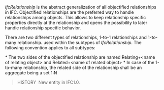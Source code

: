 _IfcRelationship_ is the abstract generalization of all objectified relationships in IFC. Objectified relationships are the preferred way to handle relationships among objects. This allows to keep relationship specific properties directly at the relationship and opens the possibility to later handle relationship specific behavior.

There are two different types of relationships, 1-to-1 relationships and 1-to-many relationship. used within the subtypes of _IfcRelationship_. The following convention applies to all subtypes:

\* The two sides of the objectified relationship are named   Relating+&lt;name of relating object&gt; and   Related+&lt;name of related object&gt;
\* In case of the 1-to-many relationship, the related side of the relationship shall be an aggregate being a set 1:N

> HISTORY&nbsp; New entity in IFC1.0.
